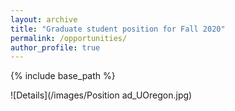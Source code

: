 ```yaml
---
layout: archive
title: "Graduate student position for Fall 2020"
permalink: /opportunities/
author_profile: true
---
```


{% include base_path %}

![Details](/images/Position ad_UOregon.jpg)
